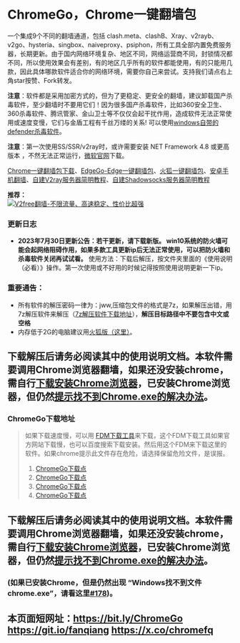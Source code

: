 ChromeGo，Chrome一键翻墙包
====================

一个集成9个不同的翻墙通道，包括 clash.meta、clashB、Xray、v2rayb、v2go、hysteria、singbox、naiveproxy、psiphon，所有工具全部内置免费服务器，长期更新。由于国内网络环境复杂、地区不同，网络运营商不同，封锁情况都不同，所以使用效果会有差别，有的地区几乎所有的软件都能使用，有的只能用几款，因此具体哪款软件适合你的网络环境，需要你自己来尝试。支持我们请点右上角star按赞、Fork转发。  
  

**注意**：软件都是采用加密方式的，但为了更稳定、更安全的翻墙，建议卸载国产杀毒软件，至少翻墙时不要用它们！因为很多国产杀毒软件，比如360安全卫生、360杀毒软件、腾讯管家、金山卫士等不仅仅会起干扰作用，造成软件无法正常使用或速度变慢，它们与金盾工程有千丝万缕的关系! 可以使用[windows自带的defender杀毒软件](https://docs.microsoft.com/zh-cn/microsoft-365/security/defender-endpoint/microsoft-defender-antivirus-windows?view=o365-worldwide)。

**注意**：第一次使用SS/SSR/v2ray时，或许需要安装 NET Framework 4.8 或更高版本 ，不然无法正常运行，[微软官网](https://dotnet.microsoft.com/download/dotnet-framework/net48)下载。

[Chrome一键翻墙包下载](#chromego-xia-zai-di-zhi)、[EdgeGo-Edge一键翻墙包](https://github.com/bannedbook/fanqiang/tree/master/EdgeGo)、[火狐一键翻墙包](https://github.com/bannedbook/fanqiang/wiki/%E7%81%AB%E7%8B%90firefox%E4%B8%80%E9%94%AE%E7%BF%BB%E5%A2%99%E5%8C%85)、[安卓手机翻墙](https://github.com/bannedbook/fanqiang/wiki/%E5%AE%89%E5%8D%93%E7%BF%BB%E5%A2%99%E8%BD%AF%E4%BB%B6)、[自建V2ray服务器简明教程](https://github.com/bannedbook/fanqiang/blob/master/v2ss/%E8%87%AA%E5%BB%BAV2ray%E6%9C%8D%E5%8A%A1%E5%99%A8%E7%AE%80%E6%98%8E%E6%95%99%E7%A8%8B.md)、[自建Shadowsocks服务器简明教程](https://github.com/bannedbook/fanqiang/blob/master/v2ss/%E8%87%AA%E5%BB%BAShadowsocks%E6%9C%8D%E5%8A%A1%E5%99%A8%E7%AE%80%E6%98%8E%E6%95%99%E7%A8%8B.md)

**推荐：**  
[![V2free翻墙-不限流量、高速稳定、性价比超强](https://raw.githubusercontent.com/bannedbook/fanqiang/master/v2ss/images/v2free.jpg)](https://github.com/bannedbook/fanqiang/wiki/V2ray%E6%9C%BA%E5%9C%BA)

### 更新日志

*   **2023年7月30日更新公告：若干更新，请下载新版。 win10系统的防火墙可能会起网络阻碍作用，如果多款工具更新ip后无法正常使用，可以把防火墙和杀毒软件关闭再试试看。**  使用方法：下载后解压，按文件夹里面的《使用说明（必看）》操作。第一次使用或不好用的时候记得按照使用说明更新一下ip。
    
### 重要通告：

*   所有软件的解压密码一律为：jww,压缩包文件的格式是7z，如果解压出错，用7z解压软件来解压（[7z解压软件下载地址](https://www.7-zip.org/download.html)），**解压目标路径中不要包含中文或空格**
*   内存低于2G的电脑建议用[火狐版（这里）](https://github.com/bannedbook/fanqiang/wiki/%E7%81%AB%E7%8B%90firefox%E4%B8%80%E9%94%AE%E7%BF%BB%E5%A2%99%E5%8C%85)。

下载解压后请务必阅读其中的使用说明文档。本软件需要调用Chrome浏览器翻墙，如果还没安装chrome，需自行[下载安装Chrome浏览器](https://github.com/bannedbook/fanqiang/wiki/Chrome%E6%B5%8F%E8%A7%88%E5%99%A8%E4%B8%8B%E8%BD%BD)，已安装Chrome浏览器，但仍然[提示找不到Chrome.exe的解决办法](https://github.com/bannedbook/fanqiang/issues/432)。
------------------------------------------------------------------------------------------------------------------------------------------------------------------------------------------------------------------------------------------------------------------

### ChromeGo下载地址<a name="chromego-xia-zai-di-zhi"></a>

> 如果下载速度慢，可以用 [FDM下载工具](https://www.freedownloadmanager.org/zh/)来下载，这个FDM下载工具如果官方网站下载慢，也可以百度搜索下载安装。然后用这个FDM来下载这里的软件。如果chrome提示此文件存在危险，请选择保留危险文件，是误报。
> 
> 1.  [ChromeGo下载点](https://d1a.wenxin-ai.top/ChromeGo.7z)
> 2.  [ChromeGo下载点](https://d1.wenxin-ai.top/ChromeGo.7z)
> 3.  [ChromeGo下载点](https://d2.wenxin-ai.top/ChromeGo.7z)
> 4.  [ChromeGo下载点](https://github.com/bannedbook/fanqiang/releases)

下载解压后请务必阅读其中的使用说明文档。本软件需要调用Chrome浏览器翻墙，如果还没安装chrome，需自行[下载安装Chrome浏览器](https://github.com/bannedbook/fanqiang/wiki/Chrome%E6%B5%8F%E8%A7%88%E5%99%A8%E4%B8%8B%E8%BD%BD)，已安装Chrome浏览器，但仍然[提示找不到Chrome.exe的解决办法](https://github.com/bannedbook/fanqiang/issues/432)。
------------------------------------------------------------------------------------------------------------------------------------------------------------------------------------------------------------------------------------------------------------------

### (如果已安装Chrome，但是仍然出现 “Windows找不到文件chrome.exe”，请看这里[#178](https://github.com/bannedbook/fanqiang/issues/178))。

本页面短网址：https://bit.ly/ChromeGo https://git.io/fanqiang https://x.co/chromefq
----------------------------------------------------------------------------